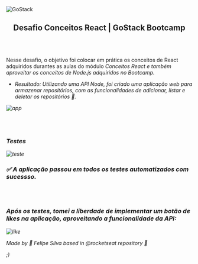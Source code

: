 <img alt="GoStack" src="https://storage.googleapis.com/golden-wind/bootcamp-gostack/header-desafios-new.png" />
<h2 align="center">
  Desafio Conceitos React | GoStack Bootcamp
</h2>

<br>
<br>

Nesse desafio, o objetivo foi colocar em prática os conceitos de React adquiridos durantes as aulas do módulo <i>Conceitos React<i> e também aproveitar os conceitos de Node.js adquiridos no Bootcamp.
- Resultado: Utilizando uma API Node, foi criado uma aplicação web para armazenar repositórios, com as funcionalidades de adicionar, listar e deletar os repositórios 📑.

![app](https://i.imgur.com/UvB4NnH.gif0)

<br>
<br>

<h3>Testes</h3>

![teste](https://i.imgur.com/nm9vUHe.gif)


<h3>✅️ A aplicação passou em todos os testes automatizados com sucessso. </h3>

<br>
<br>

<h3>Após os testes, tomei a liberdade de implementar um botão de likes na aplicação, aproveitando a funcionalidade da API:</h3>

![like](https://i.imgur.com/2BanLO2.gif)

Made by <i>🚀 Felipe Silva<i> based in @rocketseat repository 💜


;)